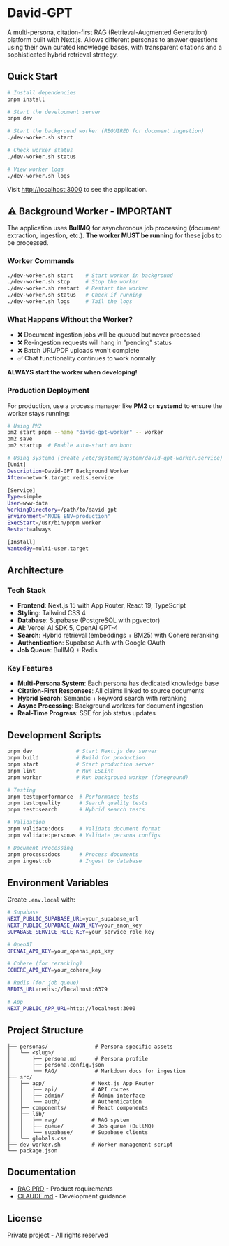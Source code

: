 # David-GPT

A multi-persona, citation-first RAG (Retrieval-Augmented Generation) platform built with Next.js. Allows different personas to answer questions using their own curated knowledge bases, with transparent citations and a sophisticated hybrid retrieval strategy.

## Quick Start

```bash
# Install dependencies
pnpm install

# Start the development server
pnpm dev

# Start the background worker (REQUIRED for document ingestion)
./dev-worker.sh start

# Check worker status
./dev-worker.sh status

# View worker logs
./dev-worker.sh logs
```

Visit [http://localhost:3000](http://localhost:3000) to see the application.

## ⚠️ Background Worker - IMPORTANT

The application uses **BullMQ** for asynchronous job processing (document extraction, ingestion, etc.). **The worker MUST be running** for these jobs to be processed.

### Worker Commands

```bash
./dev-worker.sh start    # Start worker in background
./dev-worker.sh stop     # Stop the worker
./dev-worker.sh restart  # Restart the worker
./dev-worker.sh status   # Check if running
./dev-worker.sh logs     # Tail the logs
```

### What Happens Without the Worker?

- ❌ Document ingestion jobs will be queued but never processed
- ❌ Re-ingestion requests will hang in "pending" status
- ❌ Batch URL/PDF uploads won't complete
- ✅ Chat functionality continues to work normally

**ALWAYS start the worker when developing!**

### Production Deployment

For production, use a process manager like **PM2** or **systemd** to ensure the worker stays running:

```bash
# Using PM2
pm2 start pnpm --name "david-gpt-worker" -- worker
pm2 save
pm2 startup  # Enable auto-start on boot

# Using systemd (create /etc/systemd/system/david-gpt-worker.service)
[Unit]
Description=David-GPT Background Worker
After=network.target redis.service

[Service]
Type=simple
User=www-data
WorkingDirectory=/path/to/david-gpt
Environment="NODE_ENV=production"
ExecStart=/usr/bin/pnpm worker
Restart=always

[Install]
WantedBy=multi-user.target
```

## Architecture

### Tech Stack
- **Frontend**: Next.js 15 with App Router, React 19, TypeScript
- **Styling**: Tailwind CSS 4
- **Database**: Supabase (PostgreSQL with pgvector)
- **AI**: Vercel AI SDK 5, OpenAI GPT-4
- **Search**: Hybrid retrieval (embeddings + BM25) with Cohere reranking
- **Authentication**: Supabase Auth with Google OAuth
- **Job Queue**: BullMQ + Redis

### Key Features
- **Multi-Persona System**: Each persona has dedicated knowledge base
- **Citation-First Responses**: All claims linked to source documents
- **Hybrid Search**: Semantic + keyword search with reranking
- **Async Processing**: Background workers for document ingestion
- **Real-Time Progress**: SSE for job status updates

## Development Scripts

```bash
pnpm dev              # Start Next.js dev server
pnpm build            # Build for production
pnpm start            # Start production server
pnpm lint             # Run ESLint
pnpm worker           # Run background worker (foreground)

# Testing
pnpm test:performance  # Performance tests
pnpm test:quality      # Search quality tests
pnpm test:search       # Hybrid search tests

# Validation
pnpm validate:docs     # Validate document format
pnpm validate:personas # Validate persona configs

# Document Processing
pnpm process:docs      # Process documents
pnpm ingest:db         # Ingest to database
```

## Environment Variables

Create `.env.local` with:

```bash
# Supabase
NEXT_PUBLIC_SUPABASE_URL=your_supabase_url
NEXT_PUBLIC_SUPABASE_ANON_KEY=your_anon_key
SUPABASE_SERVICE_ROLE_KEY=your_service_role_key

# OpenAI
OPENAI_API_KEY=your_openai_api_key

# Cohere (for reranking)
COHERE_API_KEY=your_cohere_key

# Redis (for job queue)
REDIS_URL=redis://localhost:6379

# App
NEXT_PUBLIC_APP_URL=http://localhost:3000
```

## Project Structure

```
├── personas/               # Persona-specific assets
│   └── <slug>/
│       ├── persona.md      # Persona profile
│       ├── persona.config.json
│       └── RAG/            # Markdown docs for ingestion
├── src/
│   ├── app/               # Next.js App Router
│   │   ├── api/           # API routes
│   │   ├── admin/         # Admin interface
│   │   └── auth/          # Authentication
│   ├── components/        # React components
│   ├── lib/
│   │   ├── rag/           # RAG system
│   │   ├── queue/         # Job queue (BullMQ)
│   │   └── supabase/      # Supabase clients
│   └── globals.css
├── dev-worker.sh          # Worker management script
└── package.json
```

## Documentation

- [RAG PRD](DOCS/RAG-PRD.md) - Product requirements
- [CLAUDE.md](CLAUDE.md) - Development guidance

## License

Private project - All rights reserved
